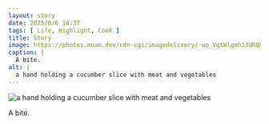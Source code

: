 ```yaml
---
layout: story
date: 2025/8/6 14:37
tags: [ Life, Highlight, Cook ]
title: Story
image: https://photos.muan.dev/cdn-cgi/imagedelivery/-wp_VgtWlgmh1JURQ8t1mg/b9876e37-60b1-4204-2a4a-fe0a838eb800/public
caption: |
  A bite.
alt: |
  a hand holding a cucumber slice with meat and vegetables
---
```



![a hand holding a cucumber slice with meat and vegetables](https://photos.muan.dev/cdn-cgi/imagedelivery/-wp_VgtWlgmh1JURQ8t1mg/b9876e37-60b1-4204-2a4a-fe0a838eb800/public)

A bite.
